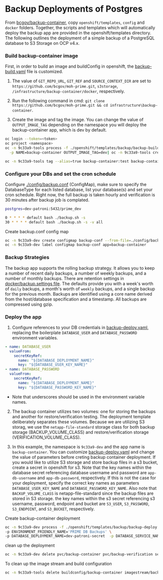 # Backup Deployments of Postgres
From [bcgov/backup-container](https://github.com/BCDevOps/backup-container), copy `openshift/templates`, `config` and `docker` folders. Together, the scripts and templates which will automatically deploy the backup app are provided in the openshift/templates directory. 
The following outlines the deployment of a simple backup of a PostgreSQL database to S3 Storage on OCP v4.x.

### Build backup-container image

First, in order to build an image and buildConfig in openshift, the [backup-build.yaml](./openshift/templates/backup/backup-build.yaml) file is customized. 
1. The value of `GIT_REPO_URL`, `GIT_REF` and `SOURCE_CONTEXT_DIR` are set to `https://github.com/bcgov/moh-prime.git`, `s3storage`, `/infrastructure/backup-container/docker`, respectively.

2. Run the following command in cmd:
`git clone https://github.com/bcgov/moh-prime.git && cd infrastructure\backup-container`.

3. Create the image and tag the image. You can change the value of `OUTPUT_IMAGE_TAG` depending on the namespace you will deploy the backup-container app, which is dev by default.

```bash
oc login --token=<token>
oc project <namespace>
oc -n 9c33a9-tools process -f ./openshift/templates/backup/backup-build.yaml \
  -p NAME=backup-container OUTPUT_IMAGE_TAG=dev| oc -n 9c33a9-tools create -f -

oc -n 9c33a9-tools tag --alias=true backup-container:test backup-container:prod
```

### Configure your DBs and set the cron schedule

Configure [./config/backup.conf](./config/backup.conf) (ConfigMap), make sure to specify the DatabaseType for each listed database, list your database(s) and set your cron schedule. Right now, the full backup is taken hourly and verification is 30 minutes after backup job is complated.

```bash
postgres=dev-patroni:5432/prime_dev

0 * * * * default bash ./backup.sh -s
30 * * * * default bash ./backup.sh -s -v all
```

<summary>Create backup.conf config map</summary>

```bash
oc -n 9c33a9-dev create configmap backup-conf --from-file=./config/backup.conf
oc -n 9c33a9-dev label configmap backup-conf app=backup-container

```

### Backup Strategies
The backup app supports the rolling backup strategy. It allows you to keep a number of recent daily backups, a number of weekly backups, and a number of monthly backups. There are retention settings in [docker/backup.settings file](./docker/backup.settings). The defaults provide you with a week's worth of `daily` backups, a month's worth of `weekly` backups, and a single backup for the previous month. Backups are identified using a core name derived from the host/database specification and a timestamp. All backups are compressed using gzip.

### Deploy the app

1. Configure references to your DB credentials in [backup-deploy.yaml](./openshift/templates/backup/backup-deploy.yaml), replacing the boilerplate `DATABASE_USER` and `DATABASE_PASSWORD` environment variables.

```yaml
- name: DATABASE_USER
  valueFrom:
    secretKeyRef:
      name: "${DATABASE_DEPLOYMENT_NAME}"
      key: "${DATABASE_USER_KEY_NAME}"
- name: DATABASE_PASSWORD
  valueFrom:
    secretKeyRef:
      name: "${DATABASE_DEPLOYMENT_NAME}"
      key: "${DATABASE_PASSWORD_KEY_NAME}"
```

* Note that underscores should be used in the environment variable names.

2. The backup container utilizes two volumes: one for storing the backups and another for restore/verification testing. The deployment template deliberately separates these volumes. Because we are utilizing S3 storag, we use the `netapp-file-standard` storage class for both backup storage (BACKUP_VOLUME_CLASS) and restore/verification storage (VERIFICATION_VOLUME_CLASS).

3. In this example, the namespace is `9c33a9-dev` and the app name is `backup-container`. You can customize [backup-deploy.yaml](./openshift/templates/backup/backup-deploy.yaml) and change the value of parameters before creting backup container deployment.
If you would like to utilize S3 storage and store backup files in a s3 bucket, create a secret in openshift for s3. 
Note that the key names within the database secret referencing database username and password are `app-db-username` and `app-db-password`, respectively. If this is not the case for your deployment, specify the correct key names as parameters `DATABASE_USER_KEY_NAME` and `DATABASE_PASSWORD_KEY_NAME`. Also note that `BACKUP_VOLUME_CLASS` is netapp-file-standard since the backup files are stored in S3 storage.
 the key names within the s3 secret referencing s3 username, password, endpoint and bucket are `S3_USER`, `S3_PASSWORD`, `S3_ENDPOINT`, and `S3_BUCKET`, respectively.



<summary>Create backup-container deployment</summary>

```bash
oc -n 9c33a9-dev process -f ./openshift/templates/backup/backup-deploy.yaml \
-p ENVIRONMENT_FRIENDLY_NAME='PRIME DB Backups' \
-p DATABASE_DEPLOYMENT_NAME=dev-patroni-secret  -p DATABASE_SERVICE_NAME=test-patroni -p DATABASE_NAME=prime-test -p ENVIRONMENT_NAME=9c33a9-dev | oc -n 9c33a9-dev create -f -

```

<summary>clean up the deployment</summary>

```bash
oc -n 9c33a9-dev delete pvc/backup-container pvc/backup-verification secret/backup-container secret/ftp-secret dc/backup-container networkpolicy/backup-container configmap/backup-conf
```

To clean up the image stream and build configuration

```bash
oc -n 9c33a9-tools delete buildconfig/backup-container imagestream/backup-container
```